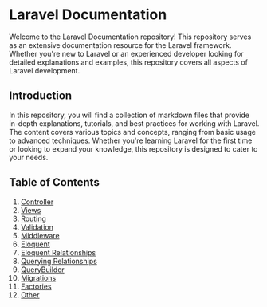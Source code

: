 # Laravel Documentation

Welcome to the Laravel Documentation repository! This repository serves as an extensive documentation resource for the Laravel framework. Whether you're new to Laravel or an experienced developer looking for detailed explanations and examples, this repository covers all aspects of Laravel development.

## Introduction

In this repository, you will find a collection of markdown files that provide in-depth explanations, tutorials, and best practices for working with Laravel. The content covers various topics and concepts, ranging from basic usage to advanced techniques. Whether you're learning Laravel for the first time or looking to expand your knowledge, this repository is designed to cater to your needs.

## Table of Contents
1. [Controller](Controller.md)
2. [Views](Views.md)
3. [Routing](Routing.md)
4. [Validation](Validation.md)
5. [Middleware](Middleware.md)
6. [Eloquent](Eloquent.md)
7. [Eloquent Relationships](EloquentRelationships.md)
8. [Querying Relationships](Querying%20Relationships.md)
9. [QueryBuilder](QueryBuilder.md)
10. [Migrations](Migrations.md)
11. [Factories](Factories.md)
12. [Other](Other.md)

